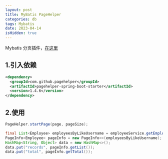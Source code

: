 ```yaml
---
layout: post
title: MyBatis PageHelper
categories: db
tags: Mybatis
date: 2023-04-14
isHidden: true
---
```

Mybatis 分页插件，[在这里](https://github.com/pagehelper/Mybatis-PageHelper)
<!--more-->
## 1.引入依赖
```xml
<dependency>
  <groupId>com.github.pagehelper</groupId>
  <artifactId>pagehelper-spring-boot-starter</artifactId>
  <version>1.4.6</version>
</dependency>
```

## 2.使用
```java
PageHelper.startPage(page, pageSize);

final List<Employee> employeesByLikeUsername = employeeService.getEmployeesByLikeName(name);
PageInfo<Employee> pageInfo = new PageInfo<>(employeesByLikeUsername);
HashMap<String, Object> data = new HashMap<>();
data.put("records", pageInfo.getList());
data.put("total", pageInfo.getTotal());
```